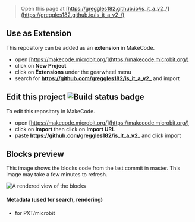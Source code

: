 
> Open this page at [https://greggles182.github.io/is_it_a_v2_/](https://greggles182.github.io/is_it_a_v2_/)

## Use as Extension

This repository can be added as an **extension** in MakeCode.

* open [https://makecode.microbit.org/](https://makecode.microbit.org/)
* click on **New Project**
* click on **Extensions** under the gearwheel menu
* search for **https://github.com/greggles182/is_it_a_v2_** and import

## Edit this project ![Build status badge](https://github.com/greggles182/is_it_a_v2_/workflows/MakeCode/badge.svg)

To edit this repository in MakeCode.

* open [https://makecode.microbit.org/](https://makecode.microbit.org/)
* click on **Import** then click on **Import URL**
* paste **https://github.com/greggles182/is_it_a_v2_** and click import

## Blocks preview

This image shows the blocks code from the last commit in master.
This image may take a few minutes to refresh.

![A rendered view of the blocks](https://github.com/greggles182/is_it_a_v2_/raw/master/.github/makecode/blocks.png)

#### Metadata (used for search, rendering)

* for PXT/microbit
<script src="https://makecode.com/gh-pages-embed.js"></script><script>makeCodeRender("{{ site.makecode.home_url }}", "{{ site.github.owner_name }}/{{ site.github.repository_name }}");</script>
